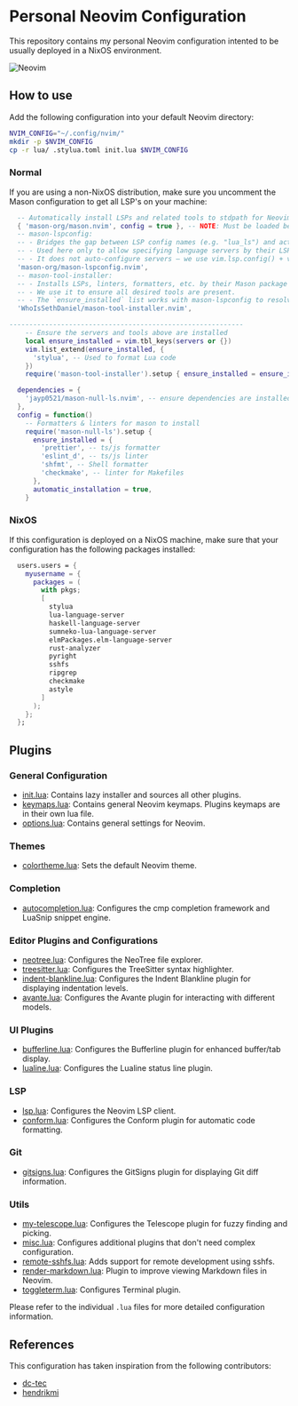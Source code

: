 # Personal Neovim Configuration

This repository contains my personal Neovim configuration intented to be usually deployed in a NixOS environment.

![Neovim](https://drive.usercontent.google.com/download?id=1Wn5ilSAT3UErwV8yGUuYdzYMJNSgdmd9)

## How to use

Add the following configuration into your default Neovim directory:

```bash
NVIM_CONFIG="~/.config/nvim/"
mkdir -p $NVIM_CONFIG
cp -r lua/ .stylua.toml init.lua $NVIM_CONFIG 
```

### Normal

If you are using a non-NixOS distribution, make sure you uncomment the Mason configuration to get all LSP's on your machine:

```lua ./lua/plugins/lsp.lua
  -- Automatically install LSPs and related tools to stdpath for Neovim
  { 'mason-org/mason.nvim', config = true }, -- NOTE: Must be loaded before dependants
  -- mason-lspconfig:
  -- - Bridges the gap between LSP config names (e.g. "lua_ls") and actual Mason package names (e.g. "lua-language-server").
  -- - Used here only to allow specifying language servers by their LSP name (like "lua_ls") in `ensure_installed`.
  -- - It does not auto-configure servers — we use vim.lsp.config() + vim.lsp.enable() explicitly for full control.
  'mason-org/mason-lspconfig.nvim',
  -- mason-tool-installer:
  -- - Installs LSPs, linters, formatters, etc. by their Mason package name.
  -- - We use it to ensure all desired tools are present.
  -- - The `ensure_installed` list works with mason-lspconfig to resolve LSP names like "lua_ls".
  'WhoIsSethDaniel/mason-tool-installer.nvim',
```

```lua ./lua/plugins/lsp.lua
-----------------------------------------------------------
    -- Ensure the servers and tools above are installed
    local ensure_installed = vim.tbl_keys(servers or {})
    vim.list_extend(ensure_installed, {
      'stylua', -- Used to format Lua code
    })
    require('mason-tool-installer').setup { ensure_installed = ensure_installed }
```

``` lua ./lua/plugins/none-ls.lua
  dependencies = {
    'jayp0521/mason-null-ls.nvim', -- ensure dependencies are installed
  },
  config = function()
    -- Formatters & linters for mason to install
    require('mason-null-ls').setup {
      ensure_installed = {
        'prettier', -- ts/js formatter
        'eslint_d', -- ts/js linter
        'shfmt', -- Shell formatter
        'checkmake', -- linter for Makefiles
      },
      automatic_installation = true,
    }
```

### NixOS

If this configuration is deployed on a NixOS machine, make sure that your configuration has the following packages installed:

```nix
  users.users = {
    myusername = {
      packages = (
        with pkgs;
        [
          stylua
          lua-language-server
          haskell-language-server
          sumneko-lua-language-server
          elmPackages.elm-language-server
          rust-analyzer
          pyright
          sshfs
          ripgrep
          checkmake
          astyle
        ]
      );
    };
  };
```

## Plugins

### General Configuration

- [init.lua](./init.lua): Contains lazy installer and sources all other plugins.
- [keymaps.lua](./lua/core/keymaps.lua): Contains general Neovim keymaps. Plugins keymaps are in their own lua file.
- [options.lua](./lua/core/options.lua): Contains general settings for Neovim.

### Themes

- [colortheme.lua](./lua/plugins/colortheme.lua): Sets the default Neovim theme.

### Completion

- [autocompletion.lua](./lua/plugins/autocompletion.lua): Configures the cmp completion framework and LuaSnip snippet engine.

### Editor Plugins and Configurations

- [neotree.lua](./lua/plugins/neotree.lua): Configures the NeoTree file explorer.
- [treesitter.lua](./lua/plugins/treesitter.lua): Configures the TreeSitter syntax highlighter.
- [indent-blankline.lua](./lua/plugins/indent-blankline.lua): Configures the Indent Blankline plugin for displaying indentation levels.
- [avante.lua](./lua/plugins/avante.lua): Configures the Avante plugin for interacting with different models.

### UI Plugins

- [bufferline.lua](./lua/plugins/bufferline.lua): Configures the Bufferline plugin for enhanced buffer/tab display.
- [lualine.lua](./lua/plugins/lualine.lua): Configures the Lualine status line plugin.

### LSP

- [lsp.lua](./lua/plugins/lsp.lua): Configures the Neovim LSP client.
- [conform.lua](./lua/plugins/conform.lua): Configures the Conform plugin for automatic code formatting.

### Git

- [gitsigns.lua](./lua/plugins/gitsigns.lua): Configures the GitSigns plugin for displaying Git diff information.

### Utils

- [my-telescope.lua](./lua/plugins/my-telescope.lua): Configures the Telescope plugin for fuzzy finding and picking.
- [misc.lua](./lua/plugins/misc.lua): Configures additional plugins that don't need complex configuration.
- [remote-sshfs.lua](./lua/plugins/remote-sshfs.lua): Adds support for remote development using sshfs.
- [render-markdown.lua](./lua/plugins/render-markdown.lua): Plugin to improve viewing Markdown files in Neovim.
- [toggleterm.lua](./lua/plugins/toggleterm.lua): Configures Terminal plugin.

Please refer to the individual `.lua` files for more detailed configuration information.

## References

This configuration has taken inspiration from the following contributors:

- [dc-tec](https://github.com/dc-tec/nixvim)
- [hendrikmi](https://github.com/hendrikmi/neovim-kickstart-config)
